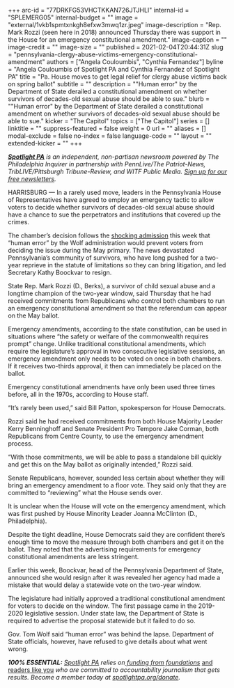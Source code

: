 +++
arc-id = "77DRKFG53VHCTKKAN726JTJHLI"
internal-id = "SPLEMERG05"
internal-budget = ""
image = "external/1vkb1spmtxnkgh8efxw3mwq1zr.jpeg"
image-description = "Rep. Mark Rozzi (seen here in 2018) announced Thursday there was support in the House for an emergency constitutional amendment."
image-caption = ""
image-credit = ""
image-size = ""
published = 2021-02-04T20:44:31Z
slug = "pennsylvania-clergy-abuse-victims-emergency-constitutional-amendment"
authors = ["Angela Couloumbis", "Cynthia Fernandez"]
byline = "Angela Couloumbis of Spotlight PA and Cynthia Fernandez of Spotlight PA"
title = "Pa. House moves to get legal relief for clergy abuse victims back on spring ballot"
subtitle = ""
description = "\"Human error\" by the Department of State derailed a constitutional amendment on whether survivors of decades-old sexual abuse should be able to sue."
blurb = "\"Human error\" by the Department of State derailed a constitutional amendment on whether survivors of decades-old sexual abuse should be able to sue."
kicker = "The Capitol"
topics = ["The Capitol"]
series = []
linktitle = ""
suppress-featured = false
weight = 0
url = ""
aliases = []
modal-exclude = false
no-index = false
language-code = ""
layout = ""
extended-kicker = ""
+++

<a href="https://www.spotlightpa.org/"><i><b>Spotlight PA</b></i></a><i> is an independent, non-partisan newsroom powered by The Philadelphia Inquirer in partnership with PennLive/The Patriot-News, TribLIVE/Pittsburgh Tribune-Review, and WITF Public Media. </i><a href="https://www.spotlightpa.org/newsletters"><i>Sign up for our free newsletters</i></a><i>.</i>

HARRISBURG — In a rarely used move, leaders in the Pennsylvania House of Representatives have agreed to employ an emergency tactic to allow voters to decide whether survivors of decades-old sexual abuse should have a chance to sue the perpetrators and institutions that covered up the crimes.

The chamber’s decision follows the <a href="https://www.spotlightpa.org/news/2021/02/kathy-boockvar-resigns-pennsylvania-election-official-constitutional-amendment/">shocking admission</a> this week that “human error” by the Wolf administration would prevent voters from deciding the issue during the May primary. The news devastated Pennsylvania’s community of survivors, who have long pushed for a two-year reprieve in the statute of limitations so they can bring litigation, and led Secretary Kathy Boockvar to resign.

State Rep. Mark Rozzi (D., Berks), a survivor of child sexual abuse and a longtime champion of the two-year window, said Thursday that he had received commitments from Republicans who control both chambers to run an emergency constitutional amendment so that the referendum can appear on the May ballot.

<script src="https://www.spotlightpa.org/embed.js" async></script><div data-spl-embed-version="1" data-spl-src="https://www.spotlightpa.org/embeds/newsletter/"></div>

Emergency amendments, according to the state constitution, can be used in situations where “the safety or welfare of the commonwealth requires prompt” change. Unlike traditional constitutional amendments, which require the legislature’s approval in two consecutive legislative sessions, an emergency amendment only needs to be voted on once in both chambers. If it receives two-thirds approval, it then can immediately be placed on the ballot.

Emergency constitutional amendments have only been used three times before, all in the 1970s, according to House staff.

“It’s rarely been used,” said Bill Patton, spokesperson for House Democrats.

Rozzi said he had received commitments from both House Majority Leader Kerry Benninghoff and Senate President Pro Tempore Jake Corman, both Republicans from Centre County, to use the emergency amendment process.

“With those commitments, we will be able to pass a standalone bill quickly and get this on the May ballot as originally intended,” Rozzi said.

Senate Republicans, however, sounded less certain about whether they will bring an emergency amendment to a floor vote. They said only that they are committed to “reviewing” what the House sends over.

It is unclear when the House will vote on the emergency amendment, which was first pushed by House Minority Leader Joanna McClinton (D., Philadelphia).

Despite the tight deadline, House Democrats said they are confident there’s enough time to move the measure through both chambers and get it on the ballot. They noted that the advertising requirements for emergency constitutional amendments are less stringent.

Earlier this week, Boockvar, head of the Pennsylvania Department of State, announced she would resign after it was revealed her agency had made a mistake that would delay a statewide vote on the two-year window.

The legislature had initially approved a traditional constitutional amendment for voters to decide on the window. The first passage came in the 2019-2020 legislative session. Under state law, the Department of State is required to advertise the proposal statewide but it failed to do so.

Gov. Tom Wolf said “human error” was behind the lapse. Department of State officials, however, have refused to give details about what went wrong.

<i><b>100% ESSENTIAL:</b></i><i> </i><a href="https://www.spotlightpa.org/"><i>Spotlight PA</i></a><i> relies on</i><a href="https://www.spotlightpa.org/support"><i> funding from foundations</i></a><i> </i><a href="https://www.spotlightpa.org/support">and readers like you</a><i> who are committed to accountability journalism that gets results. Become a member today at </i><a href="http://checkout.fundjournalism.org/memberform?org_id=spotlightpa&campaign=701f4000000TVuIAAW"><i>spotlightpa.org/donate</i></a><i>.</i>

<script src="https://www.spotlightpa.org/embed.js" async></script><div data-spl-embed-version="1" data-spl-src="https://www.spotlightpa.org/embeds/tips/?tip_text=Do%20you%20have%20information%20on%20the%20%3Cb%3EDepartment%20of%20State%E2%80%99s%20error%20in%20not%20advertising%20a%20constitutional%20amendment%20to%20give%20survivors%20of%20childhood%20sexual%20abuse%20a%20chance%20to%20sue%3C%2Fb%3E%3F%20We%E2%80%99re%20investigating%20and%20want%20to%20hear%20from%20you."></div>
